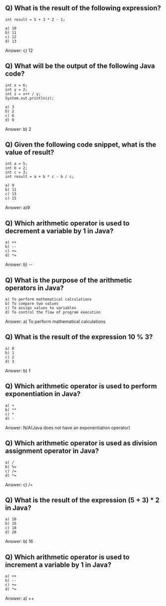 ## Q) What is the result of the following expression?
``` 
int result = 5 + 3 * 2 - 1;
``` 
    a) 10
    b) 11
    c) 12
    d) 13
Answer: c) 12 

## Q) What will be the output of the following Java code?
```
int x = 6;
int y = 2;
int z = x++ / y;
System.out.println(z);
```
    a) 3
    b) 2
    c) 6
    d) 0
Answer: b) 2

## Q) Given the following code snippet, what is the value of result?
```
int a = 5;
int b = 2;
int c = 3;
int result = a + b * c - b / c;
```
    a) 9
    b) 11
    c) 13
    c) 15
Answer: a)9

## Q) Which arithmetic operator is used to decrement a variable by 1 in Java?
    a) ++
    b) --
    c) +=
    d) *=
Answer: b) --

## Q) What is the purpose of the arithmetic operators in Java?
    a) To perform mathematical calculations
    b) To compare two values
    c) To assign values to variables
    d) To control the flow of program execution
Answer: a) To perform mathematical calculations

## Q) What is the result of the expression 10 % 3?
    a) 0
    b) 1
    c) 2
    d) 3
Answer: b) 1

## Q) Which arithmetic operator is used to perform exponentiation in Java?
    a) +
    b) **
    c) *
    d) -
Answer: N/A(Java does not have an exponentiation operator)

## Q) Which arithmetic operator is used as division assignment operator in Java?
    a) /
    b) %=
    c) /=
    d) *=
Answer: c) /=

## Q) What is the result of the expression (5 + 3) * 2 in Java?
    a) 10
    b) 16
    c) 18
    d) 20
Answer: b) 16

## Q) Which arithmetic operator is used to increment a variable by 1 in Java?
    a) ++
    b) --
    c) +=
    d) *=
Answer: a) ++

